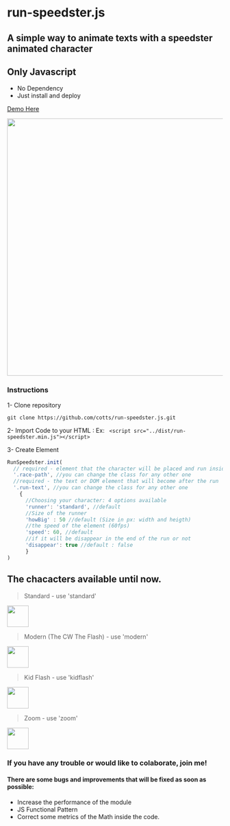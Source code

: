 # run-speedster.js # 

## A simple way to animate texts with a speedster animated character

## Only Javascript
* No Dependency
* Just install and deploy

[Demo Here](https://cotts.github.com/run-speedster.js)

<p align="center">
  <img src="https://rawgit.com/cotts/run-speedster.js/master/docs/runspeedster.gif" width="600"/>
</p>

### Instructions

1- Clone repository

`git clone https://github.com/cotts/run-speedster.js.git`

2- Import Code to your HTML : 
Ex: 
` <script src="../dist/run-speedster.min.js"></script>`

3- Create Element

```javascript
RunSpeedster.init(
  // required - element that the character will be placed and run inside
  '.race-path', //you can change the class for any other one
  //required - the text or DOM element that will become after the run
  '.run-text', //you can change the class for any other one
    { 
      //Choosing your character: 4 options available 
      'runner': 'standard', //default
      //Size of the runner
      'howBig' : 50 //default (Size in px: width and heigth)
      //the speed of the element (60fps)
      'speed': 60, //default
      //if it will be disappear in the end of the run or not
      'disappear': true //default : false
      }
)
``` 
## The chacacters available until now.

> Standard - use 'standard'  
<img src="https://rawgit.com/cotts/run-speedster.js/master/img/standard.svg"  width="50px" heigth="50px"/>

> Modern (The CW The Flash) - use 'modern'   
<img src="https://rawgit.com/cotts/run-speedster.js/master/img/modern.svg"  width="50px" heigth="50px"/>

> Kid Flash - use 'kidflash'   
<img src="https://rawgit.com/cotts/run-speedster.js/master/img/kidflash.svg"  width="50px" heigth="50px"/>

> Zoom - use 'zoom'  
<img src="https://rawgit.com/cotts/run-speedster.js/master/img/zoom.svg"  width="50px" heigth="50px"/>



### If you have any trouble or would like to colaborate, join me!

#### There are some bugs and improvements that will be fixed as soon as possible:
* Increase the performance of the module
* JS Functional Pattern
* Correct some metrics of the Math inside the code.
